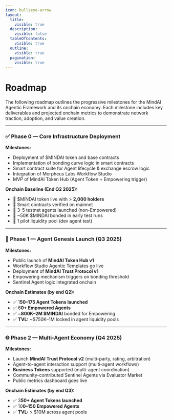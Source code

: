 ```yaml
---
icon: bullseye-arrow
layout:
  title:
    visible: true
  description:
    visible: false
  tableOfContents:
    visible: true
  outline:
    visible: true
  pagination:
    visible: true
---
```


# Roadmap



The following roadmap outlines the progressive milestones for the MindAI Agentic Framework and its onchain economy. Each milestone includes key deliverables and projected onchain metrics to demonstrate network traction, adoption, and value creation.

***

### ✅ Phase 0 — Core Infrastructure Deployment

**Milestones:**

* Deployment of $MINDAI token and base contracts
* Implementation of bonding curve logic in smart contracts
* Smart contract suite for Agent lifecycle & exchange escrow logic
* Integration of Morpheus Labs Workflow Studio
* MVP of MindAI Token Hub (Agent Token + Empowering trigger)

**Onchain Baseline (End Q2 2025):**

* 🔹 $MINDAI token live with > **2,000 holders**
* 🔹 Smart contracts verified on mainnet
* 🔹 3–5 testnet agents launched (non-Empowered)
* 🔹 \~50K $MINDAI bonded in early test runs
* 🔹 1 pilot liquidity pool (dev agent test)

***

### 🚀 Phase 1 — Agent Genesis Launch (Q3 2025)

**Milestones:**

* Public launch of **MindAI Token Hub v1**
* Workflow Studio Agentic Templates go live
* Deployment of **MindAI Trust Protocol v1**
* Empowering mechanism triggers on bonding threshold
* Sentinel Agent logic integrated onchain

**Onchain Estimates (by end Q2):**

* ✅ 1**50–175 Agent Tokens launched**
* ✅ 6**0+ Empowered Agents**
* ✅ \~**800K–2M $MINDAI** bonded for Empowering
* ✅ **TVL:** \~$750K–1M locked in agent liquidity pools





***

### 🌐 Phase 2 — Multi-Agent Economy (Q4 2025)

**Milestones:**

* Launch **MindAI Trust Protocol v2** (multi-party, rating, arbitration)
* Agent-to-agent interaction support (multi-agent workflows)
* **Business Tokens** supported (multi-agent coordination)
* Community-contributed Sentinel Agents via Evaluator Market
* Public metrics dashboard goes live

**Onchain Estimates (by end Q3):**

* ✅ 3**50+ Agent Tokens launched**
* ✅ 10**0–150 Empowered Agents**
* ✅ **TVL:** > $10M across agent pools

